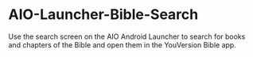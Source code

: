 # AIO-Launcher-Bible-Search
Use the search screen on the AIO Android Launcher to search for books and chapters of the Bible and open them in  the YouVersion Bible app.
